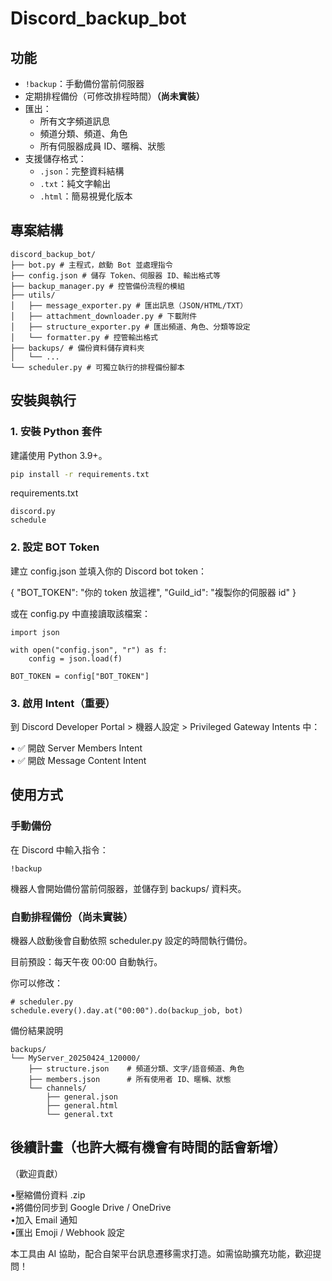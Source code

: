 # Discord_backup_bot
## 功能

- `!backup`：手動備份當前伺服器
- 定期排程備份（可修改排程時間）**（尚未實裝）**
- 匯出：
  - 所有文字頻道訊息
  - 頻道分類、頻道、角色
  - 所有伺服器成員 ID、暱稱、狀態
- 支援儲存格式：
  - `.json`：完整資料結構
  - `.txt`：純文字輸出
  - `.html`：簡易視覺化版本

## 專案結構
```
discord_backup_bot/  
├── bot.py # 主程式，啟動 Bot 並處理指令  
├── config.json # 儲存 Token、伺服器 ID、輸出格式等  
├── backup_manager.py # 控管備份流程的模組  
├── utils/  
│   ├── message_exporter.py # 匯出訊息（JSON/HTML/TXT）  
│   ├── attachment_downloader.py # 下載附件  
│   ├── structure_exporter.py # 匯出頻道、角色、分類等設定  
│   └── formatter.py # 控管輸出格式  
├── backups/ # 備份資料儲存資料夾  
│   └── ...  
└── scheduler.py # 可獨立執行的排程備份腳本  
```
## 安裝與執行

### 1. 安裝 Python 套件

建議使用 Python 3.9+。

```bash
pip install -r requirements.txt
```
requirements.txt
```
discord.py
schedule
```

### 2. 設定 BOT Token

建立 config.json 並填入你的 Discord bot token：

{
  "BOT_TOKEN": "你的 token 放這裡",
  "Guild_id": "複製你的伺服器 id"
}

或在 config.py 中直接讀取該檔案：

```
import json

with open("config.json", "r") as f:
    config = json.load(f)

BOT_TOKEN = config["BOT_TOKEN"]
```

### 3. 啟用 Intent（重要）

到 Discord Developer Portal > 機器人設定 > Privileged Gateway Intents 中：

• ✅ 開啟 Server Members Intent  
• ✅ 開啟 Message Content Intent  

## 使用方式

### 手動備份

在 Discord 中輸入指令：

```
!backup
```

機器人會開始備份當前伺服器，並儲存到 backups/ 資料夾。

### 自動排程備份（尚未實裝）

機器人啟動後會自動依照 scheduler.py 設定的時間執行備份。  

目前預設：每天午夜 00:00 自動執行。  

你可以修改：
```
# scheduler.py
schedule.every().day.at("00:00").do(backup_job, bot)
```

備份結果說明
```
backups/  
└── MyServer_20250424_120000/  
    ├── structure.json    # 頻道分類、文字/語音頻道、角色  
    ├── members.json      # 所有使用者 ID、暱稱、狀態  
    └── channels/  
        ├── general.json  
        ├── general.html  
        └── general.txt  
```
## 後續計畫（也許大概有機會有時間的話會新增）
（歡迎貢獻）

•壓縮備份資料 .zip  
•將備份同步到 Google Drive / OneDrive  
•加入 Email 通知  
•匯出 Emoji / Webhook 設定  


本工具由 AI 協助，配合自架平台訊息遷移需求打造。如需協助擴充功能，歡迎提問！
